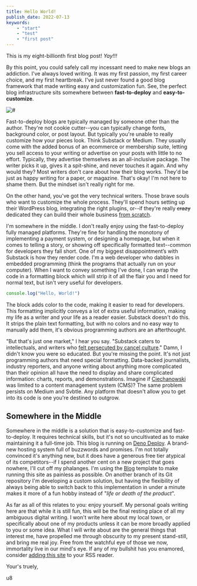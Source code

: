```yaml
---
title: Hello World!
publish_date: 2022-07-13
keywords: 
    - "start"
    - "test"
    - "first post"
---
```


This is my eight-billionth first blog post! *Yay!!!*

By this point, you could safely call my incessant need to make new blogs an addiction. I've always loved writing. It was my first passion, my first career choice, and my first heartbreak. I've just never found a good blog framework that made writing easy and customization fun. See, the perfect blog infrastructure sits somewhere between **fast-to-deploy** and **easy-to-customize**.

![#](/hello_world_1.jpeg)


Fast-to-deploy blogs are typically managed by someone other than the author. They're not cookie cutter--you can typically change fonts, background color, or post layout. But typically you're unable to really customize how your pieces look. Think Substack or Medium. They usually come with the added bonus of an ecommerce or membership suite, letting you sell access to your writing or advertise on your posts with little to no effort. Typically, they advertise themselves as an all-inclusive package. The writer picks it up, gives it a spit-shine, and never touches it again. And why would they? Most writers don't care about how their blog works. They'd be just as happy writing for a paper, or magazine. That's okay! I'm not here to shame them. But the mindset isn't really right for me.

On the other hand, you've got the very technical writers. Those brave souls who want to customize the whole process. They'll spend hours setting up their WordPress blog, integrating the right plugins, or--if they're really <s>crazy</s> dedicated they can build their whole business [from scratch](https://stratechery.com/).

I'm somewhere in the middle. I don't really enjoy using the fast-to-deploy fully managed platforms. They're fine for handling the monotony of implementing a payment system, or designing a homepage, but when it comes to telling a story, or showing off specifically formatted text--common for developers they fall short. One of my biggest disappointment’s with Substack is how they render code. I'm a web developer who dabbles in embedded programming (think the programs that actually run on your computer). When I want to convey something I've done, I can wrap the code in a formatting block which will strip it of all the flair you and I need for normal text, but isn't very useful for developers.

```js
console.log("Hello, World!")
```

The block adds color to the code, making it easier to read for developers. This formatting implicitly conveys a lot of extra useful information, making my life as a writer and your life as a reader easier. Substack doesn't do this. It strips the plain text formatting, but with no colors and no easy way to manually add them, it's obvious programming authors are an afterthought. 

<!-- add image of substack code -->

"But that's just one market," I hear you say. "Substack caters to intellectuals, and writers who [felt persecuted by cancel culture](https://www.theguardian.com/commentisfree/2020/nov/17/substack-media-platform-publishing)." Damn, I didn't know you were so educated. But you're missing the point. It's not just programming authors that need special formatting. Data-backed journalists, industry reporters, and anyone writing about anything more complicated than their opinion all have the need to display and share complicated information: charts, reports, and demonstrations. Imagine if [Ciechanowski](https://ciechanow.ski/mechanical-watch/) was limited to a content management system (CMS)? The same problem persists on Medium and Svbtle. Any platform that doesn't allow you to get into its code is one you're destined to outgrow. 

## Somewhere in the Middle

Somewhere in the middle is a solution that is easy-to-customize and fast-to-deploy. It requires technical skills, but it's not so uncultivated as to make maintaining it a full-time job. This blog is running on [Deno Deploy](https://deno.com/deploy). A brand-new hosting system full of buzzwords and promises. I'm not totally convinced it's anything new, but it does have a generous free tier atypical of its competitors--if I spend another cent on a new project that goes nowhere, I'll cut off my phalanges. I'm using the [Blog](https://deno.land/x/blog@0.4.1) template to make running this site as painless as possible. On another branch of its Git repository I'm developing a custom solution, but having the flexibility of always being able to switch back to this implementation in under a minute makes it more of a fun hobby instead of "*life or death of the product*".

As far as all of this relates to you: enjoy yourself. My personal goals writing here are that while it is still fun, this will be the final resting place of all my ambiguous digital writing. I won't write here about my local town, or specifically about one of my products unless it can be more broadly applied to you or some idea. What I will write about are the general things that interest me, have propelled me through obscurity to my present stand-still, and bring me real joy. Free from the watchful eye of those we now, immortality live in our mind's eye. If any of my bullshit has you enamored, consider [adding this site](https://bottle.quest/feed) to your RSS reader.

Your's truely,

u8